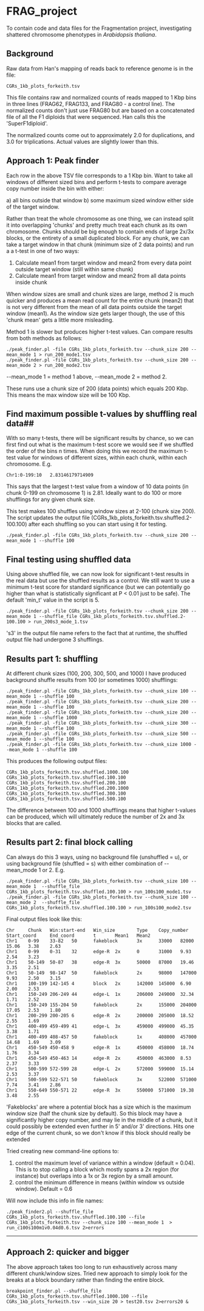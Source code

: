 FRAG_project
============

To contain code and data files for the Fragmentation project, investigating 
shattered chromosome phenotypes in _Arabidopsis thaliana_.
	
	
## Background ## 

Raw data from Han's mapping of reads back to reference genome is in the file:

	CGRs_1kb_plots_forkeith.tsv

This file contains raw and normalized counts of reads mapped to 1 Kbp bins in three lines 
(FRAG62, FRAG133, and FRAG80 - a control line). The normalized counts don't just use 
FRAG80 but are based on a concatenated file of all the F1 diploids that were sequenced. 
Han calls this the 'SuperF1diploid'.

The normalized counts come out to approximately 2.0 for duplications, and 3.0 for 
triplications. Actual values are slightly lower than this.



## Approach 1: Peak finder ##

Each row in the above TSV file corresponds to a 1 Kbp bin. Want to take all windows of 
different sized bins and perform t-tests to compare average copy number inside the bin 
with either:

a) all bins outside that window 
b) some maximum sized window either side of the target window.

Rather than treat the whole chromosome as one thing, we can instead split it into 
overlapping 'chunks' and pretty much treat each chunk as its own chromosome. Chunks should 
be big enough to contain ends of large 2x/3x blocks, or the entirety of a small duplicated 
block. For any chunk, we can take a target window in that chunk (minimum size of 2 data 
points) and run a a t-test in one of two ways:

1. Calculate mean1 from target window and mean2 from every data point outside target window 
(still within same chunk)
2. Calculate mean1 from target window and mean2 from all data points inside chunk

When window sizes are small and chunk sizes are large, method 2 is much quicker and 
produces a mean read count for the entire chunk (mean2) that is not very different from 
the mean of all data points outside the target window (mean1). As the window size gets 
larger though, the use of this 'chunk mean' gets a little more misleading.

Method 1 is slower but produces higher t-test values. Can compare results from both 
methods as follows: 

	./peak_finder.pl -file CGRs_1kb_plots_forkeith.tsv --chunk_size 200 --mean_mode 1 > run_200_mode1.tsv
	./peak_finder.pl -file CGRs_1kb_plots_forkeith.tsv --chunk_size 200 --mean_mode 2 > run_200_mode2.tsv
	
--mean_mode 1 = method 1 above, --mean_mode 2 = method 2.

These runs use a chunk size of 200 (data points) which equals 200 Kbp. This means the max 
window size will be 100 Kbp.



## Find maximum possible t-values by shuffling real data##

With so many t-tests, there will be significant results by chance, so we can first find 
out what is the maximum t-test score we would see if we shuffled the order of the bins n 
times. When doing this we record the maximum t-test value for windows of different sizes, 
within each chunk, within each chromosome. E.g. 

	Chr1:0-199:10   2.83146179714909 

This says that the largest t-test value from a window of 10 data points (in chunk 0-199 on 
chromosome 1) is 2.81. Ideally want to do 100 or more shufflings for any given chunk size.

This test makes 100 shuffles using window sizes at 2-100 (chunk size 200). The script 
updates the output file (CGRs_1kb_plots_forkeith.tsv.shuffled.2-100.100) after each 
shuffling so you can start using it for testing. 

	./peak_finder.pl -file CGRs_1kb_plots_forkeith.tsv --chunk_size 200 --mean_mode 1 --shuffle 100


## Final testing using shuffled data ##

Using above shuffled file, we can now look for significant t-test results in the real data 
but use the shuffled results as a control. We still want to use a minimum t-test score for 
standard significance (but we can potentially go higher than what is statistically 
significant at P < 0.01 just to be safe). The default 'min_t' value in the script is 5.

	./peak_finder.pl -file CGRs_1kb_plots_forkeith.tsv --chunk_size 200 --mean_mode 1 --shuffle_file CGRs_1kb_plots_forkeith.tsv.shuffled.2-100.100 > run_200s3_mode_1.tsv
 
's3' in the output file name refers to the fact that at runtime, the shuffled output file 
had undergone 3 shufflings.


## Results part 1: shuffling ##

At different chunk sizes (100, 200, 300, 500, and 1000) I have produced background shuffle 
results from 100 (or sometimes 1000) shufflings:

	./peak_finder.pl -file CGRs_1kb_plots_forkeith.tsv --chunk_size 100 --mean_mode 1 --shuffle 100 
	./peak_finder.pl -file CGRs_1kb_plots_forkeith.tsv --chunk_size 200 --mean_mode 1 --shuffle 100 
	./peak_finder.pl -file CGRs_1kb_plots_forkeith.tsv --chunk_size 200 --mean_mode 1 --shuffle 1000
	./peak_finder.pl -file CGRs_1kb_plots_forkeith.tsv --chunk_size 300 --mean_mode 1 --shuffle 100 
	./peak_finder.pl -file CGRs_1kb_plots_forkeith.tsv --chunk_size 500 --mean_mode 1 --shuffle 100 
	./peak_finder.pl -file CGRs_1kb_plots_forkeith.tsv --chunk_size 1000 --mean_mode 1 --shuffle 100 

This produces the following output files:

	CGRs_1kb_plots_forkeith.tsv.shuffled.1000.100
	CGRs_1kb_plots_forkeith.tsv.shuffled.100.100
	CGRs_1kb_plots_forkeith.tsv.shuffled.200.100
	CGRs_1kb_plots_forkeith.tsv.shuffled.200.1000
	CGRs_1kb_plots_forkeith.tsv.shuffled.300.100
	CGRs_1kb_plots_forkeith.tsv.shuffled.500.100
	
The	difference between 100 and 1000 shufflings means that higher t-values can be produced, 
which will ultimately reduce the number of 2x and 3x blocks that are called.


## Results part 2: final block calling ##

Can always do this 3 ways, using no background file (unshuffled = u), or using background 
file (shuffled = s) with either combination of --mean_mode 1 or 2. E.g. 

	./peak_finder.pl -file CGRs_1kb_plots_forkeith.tsv --chunk_size 100 --mean_mode 1  --shuffle_file CGRs_1kb_plots_forkeith.tsv.shuffled.100.100 > run_100s100_mode1.tsv
	./peak_finder.pl -file CGRs_1kb_plots_forkeith.tsv --chunk_size 100 --mean_mode 2  --shuffle_file CGRs_1kb_plots_forkeith.tsv.shuffled.100.100 > run_100s100_mode2.tsv

Final output files look like this:

	Chr     Chunk   Win:start-end   Win_size        Type    Copy_number     Start_coord     End_coord       t       Mean1   Mean2
	Chr1    0-99    33-82   50      fakeblock       3x      33000   82000   15.06   3.38    2.63
	Chr1    0-99    0-31    32      edge-R  2x      0       31000   9.93    2.54    3.23
	Chr1    50-149  50-87   38      edge-R  3x      50000   87000   19.46   3.35    2.51
	Chr1    50-149  98-147  50      fakeblock       2x      98000   147000  9.93    2.50    3.15
	Chr1    100-199 142-145 4       block   2x      142000  145000  6.90    2.00    2.53
	Chr1    150-249 206-249 44      edge-L  1x      206000  249000  32.34   1.71    2.52
	Chr1    150-249 155-204 50      fakeblock       2x      155000  204000  17.05   2.53    1.80
	Chr1    200-299 200-205 6       edge-R  2x      200000  205000  18.52   2.55    1.69
	Chr1    400-499 459-499 41      edge-L  3x      459000  499000  45.35   3.38    1.71
	Chr1    400-499 408-457 50      fakeblock       1x      408000  457000  14.68   1.69    3.09
	Chr1    450-549 450-458 9       edge-R  1x      450000  458000  18.74   1.76    3.34
	Chr1    450-549 450-463 14      edge-R  2x      450000  463000  8.53    2.37    3.33
	Chr1    500-599 572-599 28      edge-L  2x      572000  599000  15.14   2.53    3.37
	Chr1    500-599 522-571 50      fakeblock       3x      522000  571000  7.74    3.41    2.86
	Chr1    550-649 550-571 22      edge-R  3x      550000  571000  19.38   3.48    2.55
	
'Fakeblocks' are where a potential block has a size which is the maximum window size 
(half the chunk size by default). So this block may have a significantly higher copy 
number, and may lie in the middle of a chunk, but it could possibly be extended even 
further in 5' and/or 3' directions. Hits one edge of the current chunk, so we don't know 
if this block should really be extended

Tried creating new command-line options to:

1. control the maximum level of variance within a window (default = 0.04). This is to 
stop calling a block which mostly spans a 2x region (for instance) but overlaps into a 
1x or 3x region by a small amount. 
2. control the minimum difference in means (within window vs outside window). Default = 0.6

Will now include this info in file names:

	./peak_finder2.pl --shuffle_file CGRs_1kb_plots_forkeith.tsv.shuffled.100.100 --file CGRs_1kb_plots_forkeith.tsv --chunk_size 100 --mean_mode 1  > run_c100s100m1v0.04d0.6.tsv 2>errors	
	
---

## Approach 2: quicker and bigger ##

The above approach takes too long to run exhaustively across many different chunk/window
sizes. Tried new approach to simply look for the breaks at a block boundary rather than
finding the entire block.


	breakpoint_finder.pl --shuffle_file CGRs_1kb_plots_forkeith.tsv.shuffled.1000.100 --file CGRs_1kb_plots_forkeith.tsv --win_size 20 > test20.tsv 2>errors20 &
